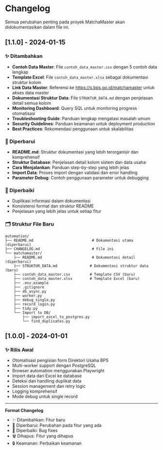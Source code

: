# Changelog

Semua perubahan penting pada proyek MatchaMaster akan didokumentasikan dalam file ini.

## [1.1.0] - 2024-01-15

### ✨ Ditambahkan
- **Contoh Data Master**: File `contoh_data_master.csv` dengan 5 contoh data lengkap
- **Template Excel**: File `contoh_data_master.xlsx` sebagai dokumentasi struktur kolom
- **Link Data Master**: Referensi ke https://s.bps.go.id/matchamaster untuk akses data master
- **Dokumentasi Struktur Data**: File `STRUKTUR_DATA.md` dengan penjelasan detail semua kolom
- **Monitoring Dashboard**: Query SQL untuk monitoring progress otomatisasi
- **Troubleshooting Guide**: Panduan lengkap mengatasi masalah umum
- **Security Guidelines**: Panduan keamanan untuk deployment production
- **Best Practices**: Rekomendasi penggunaan untuk skalabilitas

### 📝 Diperbarui
- **README.md**: Struktur dokumentasi yang lebih terorganisir dan komprehensif
- **Struktur Database**: Penjelasan detail kolom sistem dan data usaha
- **Cara Menjalankan**: Panduan step-by-step yang lebih jelas
- **Import Data**: Proses import dengan validasi dan error handling
- **Parameter Debug**: Contoh penggunaan parameter untuk debugging

### 🔧 Diperbaiki
- Duplikasi informasi dalam dokumentasi
- Konsistensi format dan struktur README
- Penjelasan yang lebih jelas untuk setiap fitur

### 🗂️ Struktur File Baru
```
automation/
├── README.md                           # Dokumentasi utama (diperbarui)
├── CHANGELOG.md                        # File ini
└── matchamaster/
    ├── README.md                       # Dokumentasi detail (diperbarui)
    ├── STRUKTUR_DATA.md               # Dokumentasi struktur data (baru)
    ├── contoh_data_master.csv         # Template CSV (baru)
    ├── contoh_data_master.xlsx        # Template Excel (baru)
    ├── .env.example
    ├── .gitignore
    ├── db_async.py
    ├── worker.py
    ├── debug_single.py
    ├── record_login.py
    ├── tidy.py
    └── Import to DB/
        ├── import_excel_to_postgres.py
        └── find_duplicates.py
```

## [1.0.0] - 2024-01-01

### ✨ Rilis Awal
- Otomatisasi pengisian form Direktori Usaha BPS
- Multi-worker support dengan PostgreSQL
- Browser automation menggunakan Playwright
- Import data dari Excel ke database
- Deteksi dan handling duplikat data
- Session management dan retry logic
- Logging komprehensif
- Mode debug untuk single record

---

**Format Changelog**
- ✨ Ditambahkan: Fitur baru
- 📝 Diperbarui: Perubahan pada fitur yang ada
- 🔧 Diperbaiki: Bug fixes
- 🗑️ Dihapus: Fitur yang dihapus
- 🔒 Keamanan: Perbaikan keamanan